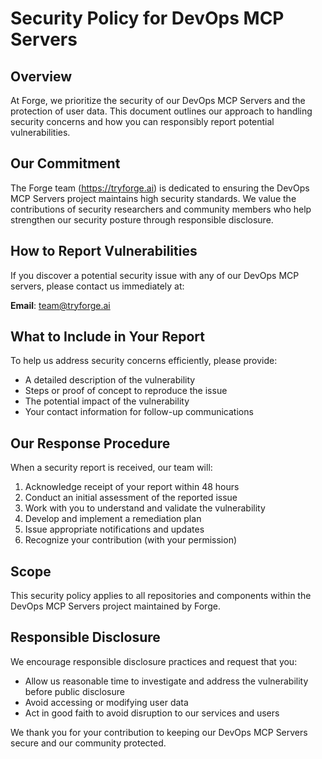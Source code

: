 # Security Policy for DevOps MCP Servers

## Overview

At Forge, we prioritize the security of our DevOps MCP Servers and the protection of user data. This document outlines our approach to handling security concerns and how you can responsibly report potential vulnerabilities.

## Our Commitment

The Forge team (https://tryforge.ai) is dedicated to ensuring the DevOps MCP Servers project maintains high security standards. We value the contributions of security researchers and community members who help strengthen our security posture through responsible disclosure.

## How to Report Vulnerabilities

If you discover a potential security issue with any of our DevOps MCP servers, please contact us immediately at:

**Email**: team@tryforge.ai

## What to Include in Your Report

To help us address security concerns efficiently, please provide:

* A detailed description of the vulnerability
* Steps or proof of concept to reproduce the issue
* The potential impact of the vulnerability
* Your contact information for follow-up communications

## Our Response Procedure

When a security report is received, our team will:

1. Acknowledge receipt of your report within 48 hours
2. Conduct an initial assessment of the reported issue
3. Work with you to understand and validate the vulnerability
4. Develop and implement a remediation plan
5. Issue appropriate notifications and updates
6. Recognize your contribution (with your permission)

## Scope

This security policy applies to all repositories and components within the DevOps MCP Servers project maintained by Forge.

## Responsible Disclosure

We encourage responsible disclosure practices and request that you:

* Allow us reasonable time to investigate and address the vulnerability before public disclosure
* Avoid accessing or modifying user data
* Act in good faith to avoid disruption to our services and users

We thank you for your contribution to keeping our DevOps MCP Servers secure and our community protected.